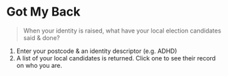 # Got My Back

> When your identity is raised, what have your local election candidates said & done?

1. Enter your postcode & an identity descriptor (e.g. ADHD)
2. A list of your local candidates is returned. Click one to see their record on who you are.